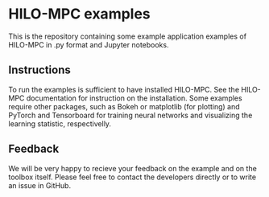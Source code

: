 # HILO-MPC examples

This is the repository containing some example application examples of HILO-MPC in .py format and Jupyter notebooks.

## Instructions
To run the examples is sufficient to have installed HILO-MPC. See the HILO-MPC documentation for instruction on the 
installation. Some examples require other packages, such as Bokeh or matplotlib (for plotting) and PyTorch and Tensorboard for 
training neural networks and visualizing the learning statistic, respectivelly.

## Feedback
We will be very happy to recieve your feedback on the example and on the toolbox itself. 
Please feel free to contact the developers directly or to write an issue in GitHub.